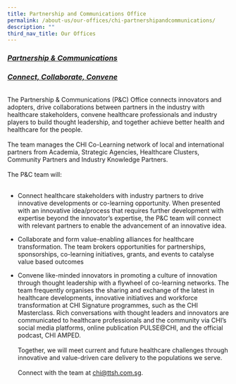 ```yaml
---
title: Partnership and Communications Office
permalink: /about-us/our-offices/chi-partnershipandcommunications/
description: ""
third_nav_title: Our Offices
---
```

<h3><b><u><em>Partnership &amp; Communications</em></u></b></h3>
<h3><b><u><em>Connect, Collaborate, Convene</em></u></b></h3> <br>
The Partnership &amp; Communications (P&amp;C) Office connects innovators and adopters, drive collaborations between partners in the industry with healthcare stakeholders, convene healthcare professionals and industry players to build thought leadership, and together achieve better health and healthcare for the people. <br><br>
The team manages the CHI Co-Learning network of local and international partners from Academia, Strategic Agencies, Healthcare Clusters, Community Partners and Industry Knowledge Partners.<br><br>
The P&amp;C team will:<br><br>

-	Connect healthcare stakeholders with industry partners to drive innovative developments or co-learning opportunity. When presented with an innovative idea/process that requires further development with expertise beyond the innovator’s expertise, the P&amp;C team will connect with relevant partners to enable the advancement of an innovative idea.<br>


-	Collaborate and form value-enabling alliances for healthcare transformation. The team brokers opportunities for partnerships, sponsorships, co-learning initiatives, grants, and events to catalyse value based outcomes<br>


-	Convene like-minded innovators in promoting a culture of innovation through thought leadership with a flywheel of co-learning networks. The team frequently organises the sharing and exchange of the latest in healthcare developments, innovative initiatives and workforce transformation at CHI Signature programmes, such as the CHI Masterclass. Rich conversations with thought leaders and innovators are communicated to healthcare professionals and the community via CHI’s social media platforms, online publication PULSE@CHI, and the official podcast, CHI AMPED.<br><br>
Together, we will meet current and future healthcare challenges through innovative and value-driven care delivery to the populations we serve.  <br><br>
Connect with the team at chi@ttsh.com.sg.